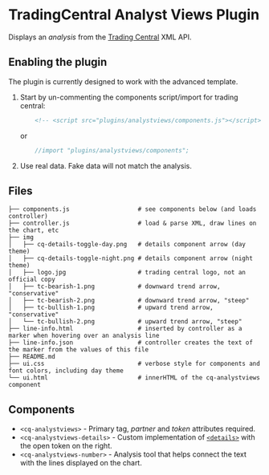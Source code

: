 TradingCentral Analyst Views Plugin
=====================

Displays an *analysis* from the [Trading Central](https://www.tradingcentral.com) XML API.

Enabling the plugin
-------------------

The plugin is currently designed to work with the advanced template.
 1. Start by un-commenting the components script/import for trading central:
    ```html
		<!-- <script src="plugins/analystviews/components.js"></script> -->
    ```

    or

    ```js
		//import "plugins/analystviews/components";
    ```
 
 2. Use real data. Fake data will not match the analysis.

Files
-----

```
├── components.js                   # see components below (and loads controller)
├── controller.js                   # load & parse XML, draw lines on the chart, etc
├── img
│   ├── cq-details-toggle-day.png   # details component arrow (day theme)
│   ├── cq-details-toggle-night.png # details component arrow (night theme)
│   ├── logo.jpg                    # trading central logo, not an official copy
│   ├── tc-bearish-1.png            # downward trend arrow, "conservative"
│   ├── tc-bearish-2.png            # downward trend arrow, "steep"
│   ├── tc-bullish-1.png            # upward trend arrow, "conservative"
│   └── tc-bullish-2.png            # upward trend arrow, "steep"
├── line-info.html                  # inserted by controller as a marker when hovering over an analysis line
├── line-info.json                  # controller creates the text of the marker from the values of this file
├── README.md
├── ui.css                          # verbose style for components and font colors, including day theme
└── ui.html                         # innerHTML of the cq-analystviews component
```

Components
----------

 * `<cq-analystviews>` - Primary tag, *partner* and *token* attributes required.
 * `<cq-analystviews-details>` - Custom implementation of [`<details>`][details] with the open token on the right.
 * `<cq-analystviews-number>` - Analysis tool that helps connect the text with the lines displayed on the chart.

[details]: https://developer.mozilla.org/en-US/docs/Web/HTML/Element/details "HTML Details Tag"
